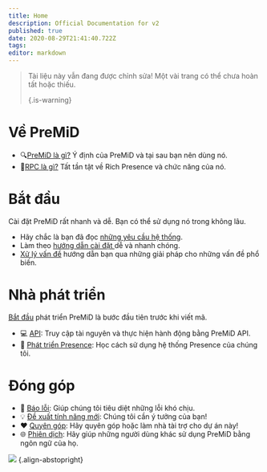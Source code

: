 ```yaml
---
title: Home
description: Official Documentation for v2
published: true
date: 2020-08-29T21:41:40.722Z
tags:
editor: markdown
---
```


> Tài liệu này vẫn đang được chỉnh sửa! Một vài trang có thể chưa hoàn tất hoặc thiếu. 
> 
> {.is-warning}

# Về PreMiD
- :mag:[PreMiD là gì?](/about) Ý định của PreMiD và tại sau bạn nên dùng nó.
- :link:[RPC là gì?](https://discordapp.com/rich-presence) Tất tần tật về Rich Presence và chức năng của nó.

# Bắt đầu

Cài đặt PreMiD rất nhanh và dễ. Bạn có thể sử dụng nó trong không lâu.

- Hãy chắc là bạn đã đọc [những yêu cầu hệ thống](/install/requirements).
- Làm theo [hướng dẫn cài đặt ](/install) dễ và nhanh chóng.
- [Xử lý vấn đề](/troubleshooting) hướng dẫn bạn qua những giải pháp cho những vấn đề phổ biến.

# Nhà phát triển

[Bắt đầu](/dev) phát triển PreMiD là bước đầu tiên trước khi viết mã.

- :computer: [API](/dev/api): Truy cập tài nguyên và thực hiện hành động bằng PreMiD API.
- :wrench: [Phát triển Presence](/dev/presence): Học cách sử dụng hệ thống Presence của chúng tôi.

# Đóng góp
- :bug: [Báo lỗi](https://github.com/PreMiD): Giúp chúng tôi tiêu diệt những lỗi khó chịu.
- :bulb: [Đề xuất tính năng mới](https://discord.premid.app/): Chúng tôi cần ý tưởng của bạn!
- :heart: [Quyên góp](https://www.patreon.com/Timeraa): Hãy quyên góp hoặc làm nhà tài trợ cho dự án này!
- :globe_with_meridians: [Phiên dịch](https://translate.premid.app): Hãy giúp những người dùng khác sử dụng PreMiD bằng ngôn ngữ của họ.

![](https://beta.premid.app/img/logo.2b414dc2.gif) {.align-abstopright}
